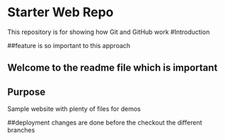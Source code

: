 # Starter Web Repo

This repository is for showing how Git and GitHub work
#Introduction 

##feature is so important to this approach

## Welcome to the readme file which is important
## Purpose

Sample website with plenty of files for demos


##deployment
 changes are done before the checkout the different branches